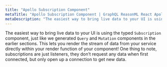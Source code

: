 ```yaml
---
title: "Apollo Subscription Component"
metaTitle: "Apollo Subscription Component | GraphQL ReasonML React Apollo Tutorial"
metaDescription: "The easiest way to bring live data to your UI is using the Subscription component from Apollo."
---
```


The easiest way to bring live data to your UI is using the typed `Subscription` component, just like we generated `Query` and `Mutation` components in the earlier sections. This lets you render the stream of data from your service directly within your render function of your component! One thing to note, subscriptions are just listeners, they don’t request any data when first connected, but only open up a connection to get new data.